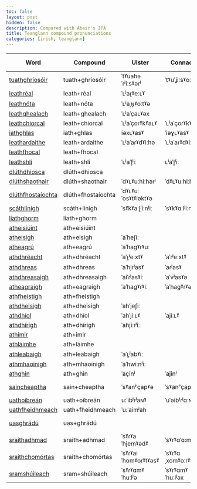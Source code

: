 ```yaml
---
toc: false
layout: post
hidden: false
description: Compared with Abair's IPA
title: Teanglann compound pronunciations
categories: [irish, teanglann]
---
```


| Word                                                                               | Compound           | Ulster               | Connacht             | Munster              | Ulster (Abair IPA)    | Connact (Abair IPA)  | Munster (Abair IPA)   | Speaker Ulster | Speaker Connacht | Speaker Munster |
| -----------------------------------------------------------------------------------| ------------------ | -------------------- | -------------------- | -------------------- | --------------------- | -------------------- | --------------------- | -------------- | ---------------- | --------------- |
| [tuathghríosóir](https://www.teanglann.ie/en/fuaim/tuathghr%c3%ados%c3%b3ir)       | tuath+ghríosóir    | ˈtˠuahəˈɾʲiːsˠəɾʲ    | ˈtˠuˈʝiːsˠoːɾʲ       | ˈtˠuəʝɾʲiːˈsˠoːɾʲ    | ˈtˠuajɾʲisˠoɾʲ        | ˈtˠuəˈjɾʲiːsˠoːɾʲ    | ˈtˠuəjɾʲiːˈsˠoːɾʲ     |                |                  |                 |
| [leathréal](https://www.teanglann.ie/en/fuaim/leathr%c3%a9al)                      | leath+réal         | ˈʟʲaɾ̥ˠeːʟˠ          |                      |                      | ˈʟʲaˈɾˠeːʟˠ           | ˈʟʲaˈɾˠeːʟˠ          | ˈlʲaˈɾˠeːlˠ           |                |                  |                 |
| [leathnóta](https://www.teanglann.ie/en/fuaim/leathn%c3%b3ta)                      | leath+nóta         | ˈʟʲaˌɴ̥ˠoːtˠə        |                      |                      | ˈʟʲaˈɴˠoːtˠə          | ˈʟʲaˈɴˠoːtˠə         | ˈlʲaˈnˠoːtˠə          |                |                  |                 |
| [leathghealach](https://www.teanglann.ie/en/fuaim/leathghealach)                   | leath+ghealach     | ˈʟʲaˈçaʟˠəx          |                      | ˈlʲaʝaˈlˠɑx          | ˈʟʲaˈjaʟˠəh           | ˈʟʲaˈjaʟˠəx          | ˈlʲajəˈlˠax           |                |                  |                 |
| [leathchiorcal](https://www.teanglann.ie/en/fuaim/leathchiorcal)                   | leath+chiorcal     | ˈʟʲaˈçoɾˠkˠəʟˠ       | ˈʟʲaˈçoɾˠkˠəʟˠ       |                      | ˈʟʲaˈçiɾˠkˠəʟˠ        | ˈʟʲaˈçiɾˠkˠəʟˠ       | ˈlʲaˈçiɾˠkˠəʟˠ        |                |                  |                 |
| [iathghlas](https://www.teanglann.ie/en/fuaim/iathghlas)                           | iath+ghlas         | iəxʟˠasˠ             | ˈiəɣʟˠasˠ            | iəˈɣlˠɑsˠ            | ˈiəhɣʟˠəsˠ            | ˈiəhɣʟˠəsˠ           | ˈiəhɣlˠəsˠ            |                |                  |                 |
| [leathardaithe](https://www.teanglann.ie/en/fuaim/leathardaithe)                   | leath+ardaithe     | ˈʟʲaˈaɾˠdˠiːhə       | ˈʟʲaˈaɾˠdˠiː         |                      | ˈʟʲaˈaɾˠdˠəhə         | ˈʟʲaˈaɾˠdˠəhə        | ˈlʲaˈaɾˠdˠəhə         |                |                  |                 |
| [leathfhocal](https://www.teanglann.ie/en/fuaim/leathfhocal)                       | leath+fhocal       |                      |                      |                      | ˈʟʲaˈhokˠəʟˠ          | ˈʟʲaˈokˠəʟˠ          | ˈlʲaˈokˠəlˠ           |                |                  |                 |
| [leathshlí](https://www.teanglann.ie/en/fuaim/leathshl%c3%ad)                      | leath+shlí         | ˈʟʲaˈl̥ʲiː           | ʟʲaˈl̥ʲiː            | ˈlʲaˈl̥ʲiː           | ˈʟʲaˈhlʲi             | ˈʟʲaˈl̪ʲiː           | ˈlʲaˈʃlʲiː            |                |                  |                 |
| [dlúthdhiosca](https://www.teanglann.ie/en/fuaim/dl%c3%bathdhiosca)                | dlúth+dhiosca      |                      |                      |                      | ˈdˠʟˠuːˈjisˠkˠə       | ˈdˠʟˠuːjisˠkˠə       | ˈdˠlˠuːˈjisˠkˠə       |                |                  |                 |
| [dlúthshaothair](https://www.teanglann.ie/en/fuaim/dl%c3%bathshaothair)            | dlúth+shaothair    | ˈdˠʟˠuːhiːhəɾʲ       | ˈdˠʟˠuːhiːhəɾʲ       |                      | ˈdˠʟˠuːˈhiːhəɾʲ       | ˈdˠʟˠuːˈhiːhəɾʲ      | ˈdˠlˠuːˈheːhəɾ        |                |                  |                 |
| [dlúthfhostaíochta](https://www.teanglann.ie/en/fuaim/dl%c3%bathfhosta%c3%adochta) | dlúth+fhostaíochta | ˈdˠʟˠuːˈosˠtˠiəktˠə  |                      |                      | ˈdˠʟˠuːˈoˈsˠtˠiːɾˠtˠə | ˈdˠʟˠuːˈoˈsˠtˠiːxtˠə | ˈdˠlˠuːosˠˈtˠiəxtˠə   | =ocht          |                  |                 |
| [scáthlínigh](https://www.teanglann.ie/en/fuaim/sc%c3%a1thl%c3%adnigh)             | scáth+línigh       | ˈsˠkˠaːl̥ʲiːnʲiː     | ˈsˠkˠɑːlʲiːnʲə       | sˠkˠɑːˈlʲiːnʲiɟ      | ˈsˠkˠaːhlʲiːnʲə       | ˈsˠkˠɑːhlʲiːnʲə      | sˠkˠɑːˈhlʲiːnʲiɟ      |                |                  |                 |
| [liathghorm](https://www.teanglann.ie/en/fuaim/liathghorm)                         | liath+ghorm        |                      |                      |                      | ˈʟʲiəˈɣoɾˠəmˠ         | ˈʟʲiəˈɣoɾˠəmˠ        | lʲiəɣoɾˠəmˠ           |                |                  |                 |
| [atheisiúint](https://www.teanglann.ie/en/fuaim/atheisi%c3%baint)                  | ath+eisiúint       |                      |                      |                      | ˈaˈeʃuɴʲtʲ            | ˈaˈeʃuːnʲtʲ          | ˈaeˈʃuːnʲtʲ           |                |                  |                 |
| [atheisigh](https://www.teanglann.ie/en/fuaim/atheisigh)                           | ath+eisigh         | ˈaˈheʃiː             |                      |                      | ˈaˈeʃiː               | ˈaˈeʃə               | ˈaˈeʃiɟ               |                |                  |                 |
| [atheagrú](https://www.teanglann.ie/en/fuaim/atheagr%c3%ba)                        | ath+eagrú          | ˈaˈhagˠɾˠuː          |                      | aˌhagˠˈɾˠuː          | ˈaˈagˠɾˠuː            | ˈaˈagˠɾˠuː           | ˈaˌagˠəˈɾˠuː          |                |                  |                 |
| [athdhréacht](https://www.teanglann.ie/en/fuaim/athdhr%c3%a9acht)                  | ath+dhréacht       | ˈaˈɾ̥ʲeːxtˠ          | ˈaˈɾʲeːxtˠ           | ɑˈʝɾʲeːxtˠ           | ˈaˈjɾʲeːxtˠ           | ˈaˈjɾʲeːxtˠ          | ˈaˈjɾʲeːxtˠ           |                |                  |                 |
| [athdhreas](https://www.teanglann.ie/en/fuaim/athdhreas)                           | ath+dhreas         | ˈaˈhjɾʲasˠ           | ˈaɾʲasˠ              | ɑˈɾ̥ʲasˠ             | ˈaˈjɾʲasˠ             | ˈaˈjɾʲasˠ            | ˈaˈjɾʲasˠ             |                |                  |                 |
| [athdhreasaigh](https://www.teanglann.ie/en/fuaim/athdhreasaigh)                   | ath+dhreasaigh     | ˈaiˈɾʲasˠiː          | ˈaˈvʲasˠə            | aˈhjasˠiɟ            | ˈaˈjɾʲasˠiː           | ˈaˈjɾʲasˠə           | ˈaˈjɾʲasˠiɟ           |                |                  |                 |
| [atheagraigh](https://www.teanglann.ie/en/fuaim/atheagraigh)                       | ath+eagraigh       | ˈaˈhagˠɾˠiː          | ˈaˈhagˠɾˠə           | ˈaˈhagˠɾˠiɟ          | ˈaˈagˠɾˠiː            | ˈaˈagˠɾˠə            | ˈaˈagˠəɾˠiɟ           |                |                  |                 |
| [athfheistigh](https://www.teanglann.ie/en/fuaim/athfheistigh)                     | ath+fheistigh      |                      |                      |                      | ˈaˈeʃtʲiː             | ˈaˈeʃtʲə             | ˈaˈeʃtʲiɟ             |                |                  |                 |
| [athdheisigh](https://www.teanglann.ie/en/fuaim/athdheisigh)                       | ath+dheisigh       | ˈahˈjeʃiː            |                      | ɑˈjeʃiɟ              | ˈaˈjeʃə               | ˈaˈjeʃə              | ˈaˈjeʃiɟ              |                |                  |                 |
| [athdhíol](https://www.teanglann.ie/en/fuaim/athdh%c3%adol)                        | ath+dhíol          | ˈahˈjiːʟˠ            | ˈajiːʟˠ              | aˈjiəlˠ              | ˈaˈjiːʟˠ              | ˈaˈjiːʟˠ             | ˈaˈjiəlˠ              |                |                  |                 |
| [athdhírigh](https://www.teanglann.ie/en/fuaim/athdh%c3%adrigh)                    | ath+dhírigh        | ˈahjiːɾʲiː           |                      | aˈiːɾʲiɟ             | ˈaˈjiːɾʲiː            | ˈaˈjiːɾʲə            | ˈaˈjiːɾʲiɟ            |                |                  |                 |
| [athimir](https://www.teanglann.ie/en/fuaim/athimir)                               | ath+imir           |                      |                      | aˈhimʲəɾʲ            | ˈaˈimʲəɾʲ             | ˈaˈimʲəɾʲ            | ˈaˈimʲəɾʲ             |                |                  |                 |
| [athláimhe](https://www.teanglann.ie/en/fuaim/athl%c3%a1imhe)                      | ath+láimhe         |                      |                      | aˈlˠɑːvʲə            | ˈaˈʟˠaːvʲə            | ˈaˌʟˠɑːvʲə           | ˈaˈlˠɑːvʲə            |                |                  |                 |
| [athleabaigh](https://www.teanglann.ie/en/fuaim/athleabaigh)                       | ath+leabaigh       | ˈaˈʟ̥ʲabˠiː          |                      | ɑˈlʲɑbˠiɟ            | ˈaˈʟʲabˠiː            | ˈaˈʟʲabˠə            | ˈaˈlʲabˠiɟ            |                |                  |                 |
| [athmhaoinigh](https://www.teanglann.ie/en/fuaim/athmhaoinigh)                     | ath+mhaoinigh      | ˈaˈhwiːnʲiː          |                      | aˈvˠiːnʲiɟ           | ˈaˈwiːnʲiː            | ˈaˈwiːnʲə            | ˈaˈwiːnʲiɟ            |                |                  |                 |
| [athghin](https://www.teanglann.ie/en/fuaim/athghin)                               | ath+ghin           | ˈaçinʲ               | ˈajinʲ               | ɑˈçjinʲ              | ˈaˈjinʲ               | ˈaˈjinʲədʲəx         | ˈaˈjinʲ               |                |                  |                 |
| [saincheaptha](https://www.teanglann.ie/en/fuaim/saincheaptha)                     | sain+cheaptha      | ˈsˠanʲˈçapˠə         | ˈsˠanʲˈçapˠiː        | ˈsˠanʲˈçapəˠhə       | ˈsˠanʲˈçapˠhə         | ˈsˠanʲˈçapˠə         | ˈsˠanʲˈçapˠhə         |                |                  |                 |
| [uathoibreán](https://www.teanglann.ie/en/fuaim/uathoibre%c3%a1n)                  | uath+oibreán       | u:ˈibʲɾʲaɴˠ          | ˈuˈəibʲɾʲɑːɴˠ        | ˈuːiˈbʲɾʲɑːnˠ        | ˈuahˈobʲɾʲaɴˠ         | ˈuəˈobʲɾʲɑːɴˠ        | ˈuəoˈbʲɾʲɑːnˠ         |                |                  |                 |
| [uathfheidhmeach](https://www.teanglann.ie/en/fuaim/uathfheidhmeach)               | uath+fheidhmeach   | ˈu:ˈaimʲah           |                      | u:ˈaimʲəx            | ˈuahˈaimʲah           | ˈuəˈaimʲəx           | ˈuəˈaimʲəx            | =uathoibreán   | =uathoibreán     | =uathoibreán    |
| [uasghrádú](https://www.teanglann.ie/en/fuaim/uasghr%c3%a1d%c3%ba)                 | uas+ghrádú         |                      |                      | uəsˠˈɾˠɑːdˠu         | ˈuəsˠˈɣɾˠaːdˠuː       | ˈuəsˠˈɣɾˠɑːdˠuː      | ˈuəsˠɣɾˠɑːˈdˠu        |                |                  |                 |
| [sraithadhmad](https://www.teanglann.ie/en/fuaim/sraithadhmad)                     | sraith+adhmad      | ˈsˠɾˠaˈhjemˠədˠ      | ˈsˠɾˠɑˈɑ:mˠədˠ       | sˠɾˠɑˈaimˠədˠ        | ˈsˠɾˠaiˈhjeːmˠədˠ     | ˈsˠɾˠahəmˠədˠ        | ˈsˠɾˠahəmˠədˠ         |                |                  |                 |
| [sraithchomórtas](https://www.teanglann.ie/en/fuaim/sraithchom%c3%b3rtas)          | sraith+chomórtas   | ˈsˠɾˠaiˈhomˠoɾˠtˠəsˠ | ˈsˠɾˠɑˌxomˠoːɾˠtˠəsˠ | ˈsˠɾˠaxəˈmˠoːɾˠtˠəsˠ | ˈsˠɾˠaˈhomˠoɾˠtˠəsˠ   | ˈsˠɾˠaˌxomˠoːɾˠtˠəsˠ | ˌsˠɾˠahxəˈmˠoːɾˠtˠəsˠ |                |                  |                 |
| [sramshúileach](https://www.teanglann.ie/en/fuaim/sramsh%c3%baileach)              | sram+shúileach     | ˈsˠɾˠɑmˠˈhuːlʲə      | ˈsˠɾˠɑmˠˈhuːlʲəx     | ˈsˠɾˠɑmˠˈhuːlʲəx     | ˈsˠɾˠamˠhuːlʲəh       | ˈsˠɾˠamˠhuːlʲəx      | sˠɾˠamˠˈhuːlʲəx       |                |                  |
